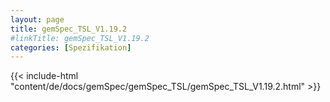 ```yaml
---
layout: page
title: gemSpec_TSL_V1.19.2
#linkTitle: gemSpec_TSL_V1.19.2
categories: [Spezifikation]
---
```

{{< include-html "content/de/docs/gemSpec/gemSpec_TSL/gemSpec_TSL_V1.19.2.html" >}}